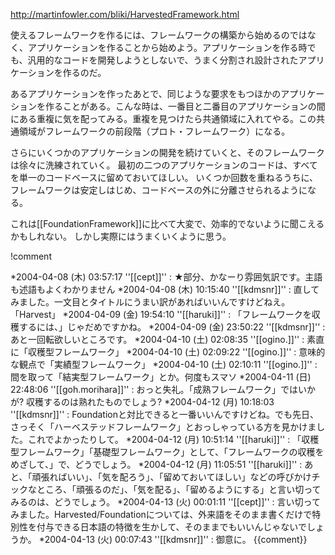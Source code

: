 http://martinfowler.com/bliki/HarvestedFramework.html

使えるフレームワークを作るには、フレームワークの構築から始めるのではなく、アプリケーションを作ることから始めよう。アプリケーションを作る時でも、汎用的なコードを開発しようとしないで、うまく分割され設計されたアプリケーションを作るのだ。

あるアプリケーションを作ったあとで、同じような要求をもつほかのアプリケーションを作ることがある。こんな時は、一番目と二番目のアプリケーションの間にある重複に気を配ってみる。重複を見つけたら共通領域に入れてやる。この共通領域がフレームワークの前段階（プロト・フレームワーク）になる。

さらにいくつかのアプリケーションの開発を続けていくと、そのフレームワークは徐々に洗練されていく。
最初の二つのアプリケーションのコードは、すべてを単一のコードベースに留めておいてほしい。
いくつか回数を重ねるうちに、フレームワークは安定しはじめ、コードベースの外に分離させられるようになる。

これは[[FoundationFramework]]に比べて大変で、効率的でないように聞こえるかもしれない。
しかし実際にはうまくいくように思う。

!comment

*2004-04-08 (木) 03:57:17 ''[[cept]]'' : ★部分、かなーり雰囲気訳です。主語も述語もよくわかりません
*2004-04-08 (木) 10:15:40 ''[[kdmsnr]]'' : 直してみました。一文目とタイトルにうまい訳があればいいんですけどねえ。「Harvest」
*2004-04-09 (金) 19:54:10 ''[[haruki]]'' : 「フレームワークを収穫するには、」じゃだめですかね。
*2004-04-09 (金) 23:50:22 ''[[kdmsnr]]'' : あと一回転欲しいところです。
*2004-04-10 (土) 02:08:35 ''[[ogino.]]'' : 素直に「収穫型フレームワーク」
*2004-04-10 (土) 02:09:22 ''[[ogino.]]'' : 意味的な観点で「実績型フレームワーク」
*2004-04-10 (土) 02:10:11 ''[[ogino.]]'' : 間を取って「結実型フレームワーク」とか。何度もスマソ
*2004-04-11 (日) 22:48:06 ''[[goh.morihara]]'' : おっと失礼。「成熟フレームワーク」ではいかが? 収穫するのは熟れたものでしょう?
*2004-04-12 (月) 10:18:03 ''[[kdmsnr]]'' : Foundationと対比できると一番いいんですけどね。でも先日、さっそく「ハーベステッドフレームワーク」とおっしゃっている方を見かけました。これでよかったりして。
*2004-04-12 (月) 10:51:14 ''[[haruki]]'' : 「収穫型フレームワーク」「基礎型フレームワーク」として、「フレームワークの収穫をめざして、」で、どうでしょう。
*2004-04-12 (月) 11:05:51 ''[[haruki]]'' : あと、「頑張ればいい」、「気を配ろう」、「留めておいてほしい」などの呼びかけチックなところ、「頑張るのだ」、「気を配る」、「留めるようにする」と言い切ってみるのは、どうでしょう。
*2004-04-13 (火) 00:01:11 ''[[cept]]'' : 言い切ってみました。Harvested/Foundationについては、外来語をそのまま書くだけで特別性を付与できる日本語の特徴を生かして、そのままでもいいんじゃないでしょうか。
*2004-04-13 (火) 00:07:43 ''[[kdmsnr]]'' : 御意に。
{{comment}}
